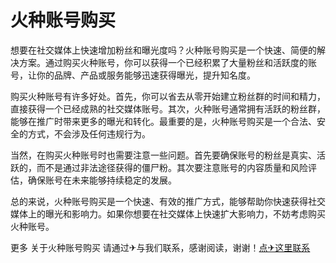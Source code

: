 # 火种账号购买

想要在社交媒体上快速增加粉丝和曝光度吗？火种账号购买是一个快速、简便的解决方案。通过购买火种账号，你可以获得一个已经积累了大量粉丝和活跃度的账号，让你的品牌、产品或服务能够迅速获得曝光，提升知名度。

购买火种账号有许多好处。首先，你可以省去从零开始建立粉丝群的时间和精力，直接获得一个已经成熟的社交媒体账号。其次，火种账号通常拥有活跃的粉丝群，能够在推广时带来更多的曝光和转化。最重要的是，火种账号购买是一个合法、安全的方式，不会涉及任何违规行为。

当然，在购买火种账号时也需要注意一些问题。首先要确保账号的粉丝是真实、活跃的，而不是通过非法途径获得的僵尸粉。其次要注意账号的内容质量和风险评估，确保账号在未来能够持续稳定的发展。

总的来说，火种账号购买是一个快速、有效的推广方式，能够帮助你快速获得社交媒体上的曝光和影响力。如果你想要在社交媒体上快速扩大影响力，不妨考虑购买火种账号。

更多 关于火种账号购买 请通过✈与我们联系，感谢阅读，谢谢！[点✈这里联系](https://t.me/lianmeng09)